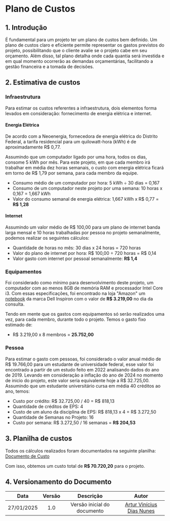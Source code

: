 # Plano de Custos

## 1. Introdução

É fundamental para um projeto ter um plano de custos bem definido. Um plano de custos claro e eficiente permite representar os gastos previstos do projeto, possibilitando que o cliente avalie se o projeto cabe em seu orçamento. Além disso, tal plano detalha onde cada quantia será investida e em qual momento ocorrerão as demandas orçamentárias, facilitando a gestão financeira e a tomada de decisões.

## 2. Estimativa de custos


### Infraestrutura

Para estimar os custos referentes a infraestrutura, dois elementos forma levados em consideração: fornecimento de energia elétrica e internet.

#### Energia Elétrica

De acordo com a Neoenergia, fornecedora de energia elétrica do Distrito Federal, a tarifa residencial para um quilowatt-hora (kWh) é de aproximadamente R$ 0,77.

Assumindo que um computador ligado por uma hora, todos os dias, consome 5 kWh por mês. Para este projeto, em que cada membro irá trabalhar em média dez horas semanais, o custo com energia elétrica ficará em torno de R$ 1,79 por semana, para cada membro da equipe.

- Consumo médio de um computador por hora: 5 kWh ÷ 30 dias = 0,167
- Consumo de um computador neste projeto por uma semana: 10 horas x 0,167 = 1,667 kWh
- Valor do consumo semanal de energia elétrica: 1,667 kWh x R$ 0,77 = **R$ 1,28**

#### Internet

Assumindo um valor médio de R$ 100,00 para um plano de internet banda larga mensal e 10 horas trabalhadas por pessoa no projeto semanalmente, podemos realizar os seguintes cálculos:

- Quantidade de horas no mês: 30 dias x 24 horas = 720 horas
- Valor do plano de internet por hora: R$ 100,00 ÷ 720 horas = R$ 0,14
- Valor gasto com internet por pessoal semanalmente: **R$ 1,4**

### Equipamentos

Foi considerado como mínimo para desenvolvimento deste projeto, um computador com ao menos 8GB de memória RAM e processador Intel Core i3. Com essas especificações, foi encontrado na loja "Amazon" um [notebook](https://www.amazon.com.br/Notebook-Dell-Inspiron-I15-I120K-A15P-Gera%C3%A7%C3%A3o/dp/B0DCLBBWLV/ref=sr_1_1?adgrpid=124131897782&dib=eyJ2IjoiMSJ9.HTh96K1s2p39zEZVwJhX8kya_euKJYptjfeAnbDiTe_w7XtBKCn_lPXRVVjcshM-9GSyZA3njYfiO0RggTwjmCKWiWWxLzRXlaxya-8ig8GtIJ4QplOltBzi4xWcd53z9Gs7iY6XMorbT0gC2zbw_jarzd3v8Yw3gMSQE917aUNHdTtPf_NdzMsEfWIjkNrLErN5m3uLmLk2crDBza7hNBdKzESVUBgiVAzhKzTq-oYtpZNmFOGWr5mjI-CSdpuNj5HIe1dRj_iLIIg5A8Y69SM5MbdzBzsj70qD34cGF6kJo17WYuttGTdk9TbTJcj7kvJx01rG23rRA-CgYh0QbMFvc0QkLLpEvYlM6UuD09p-TD-cc2KAnLuB1Yxw4i_ksrRCU73IaqPPGXLtWbIDmjf0IhXGuP-aK5WHPybsGusd-gQe_pDhjPgQwKrqPjSS.qgpiUF8Co1yrgR7AXzImnLlqAHHBsNK7QC73gByc1tM&dib_tag=se&hvadid=543844671315&hvdev=c&hvlocphy=9199049&hvnetw=g&hvqmt=e&hvrand=9211006671777133939&hvtargid=kwd-297727895968&hydadcr=29717_11803103&keywords=amazon+dell&qid=1738022476&sr=8-1&ufe=app_do%3Aamzn1.fos.25548f35-0de7-44b3-b28e-0f56f3f96147) da marca Dell Inspiron com o valor de **R$ 3.219,00** no dia da consulta.

Tendo em mente que os gastos com equipamentos só serão realizados uma vez, para cada membro, durante todo o projeto. Temos o gasto fixo estimado de:

- R$ 3.219,00 x 8 membros = **25.752,00**

### Pessoa

Para estimar o gasto com pessoas, foi considerado o valor anual médio de R$ 19.766,00 para um estudante de universidade federal, esse valor foi encontrado a partir de um estudo feito em 2022 analisando dados do ano de 2019. Levando em consideração a inflação do ano de 2024 no momento de inicio do projeto, este valor seria equivalente hoje a R$ 32.725,00. Assumindo que um estudante universitário cursa em média 40 créditos ao ano, temos:

- Custo por crédito: R$ 32.725,00 / 40 = R$ 818,13
- Quantidade de créditos de EPS: 4
- Custo de um aluno da disciplina de EPS: R$ 818,13 x 4 = R$ 3.272,50
- Quantidade de Semanas no Projeto: 16
- Custo por semana: R$ 3.272,50 / 16 semanas = **R$ 204,53**

## 3. Planilha de custos

Todos os cálculos realizados foram documentados na seguinte planilha: [Documento de Custo](https://docs.google.com/spreadsheets/d/1vnpkNYVvNRk-cqtEmlJu6zIWXNJggzo4PJKHNSsxsjE/edit?usp=sharing)

Com isso, obtemos um custo total de **R$ 70.720,20** para o projeto.

## 4. Versionamento do Documento

| Data | Versão | Descrição | Autor |
| :-----: | :-------------: | :---------------: | :-: |
| 27/01/2025 | 1.0 | Versão inicial do documento| [Artur Vinícius Dias Nunes](https://github.com/ArturVinicius) |
